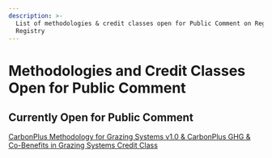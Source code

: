 ```yaml
---
description: >-
  List of methodologies & credit classes open for Public Comment on Regen
  Registry
---
```


# Methodologies and Credit Classes Open for Public Comment

## **Currently Open for Public Comment**

[CarbonPlus Methodology for Grazing Systems v1.0 & CarbonPlus GHG & Co-Benefits in Grazing Systems Credit Class](methodologies-and-credit-classes-open-for-public-comment/carbonplus-methodology-for-grazing-systems-v1.0-and-credit-class.md)&#x20;

